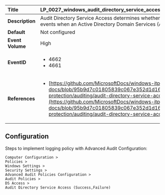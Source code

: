 | Title            | LP_0027_windows_audit_directory_service_access                                                                     |
|:-----------------|:--------------------------------------------------------------------------------|
| **Description**  | Audit Directory Service Access determines whether the operating  system generates audit events when an Active Directory Domain  Services (AD DS) object is accessed                                                               |
| **Default**      | Not configured                                                                   |
| **Event Volume** | High                                                                    |
| **EventID**      | <ul><li>4662</li><li>4661</li></ul>         |
| **References**   | <ul><li>[https://github.com/MicrosoftDocs/windows-itpro-docs/blob/95b9d7c01805839c067e352d1d16702604b15f11/windows/security/threat-protection/auditing/audit-directory-service-access.md](https://github.com/MicrosoftDocs/windows-itpro-docs/blob/95b9d7c01805839c067e352d1d16702604b15f11/windows/security/threat-protection/auditing/audit-directory-service-access.md)</li></ul> |



## Configuration

Steps to implement logging policy with Advanced Audit Configuration:
```
Computer Configuration > 
Policies > 
Windows Settings > 
Security Settings > 
Advanced Audit Policies Configuration > 
Audit Policies > 
DS Access > 
Audit Directory Service Access (Success,Failure)
```


